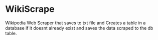 # WikiScrape
Wikipedia Web Scraper that saves to txt file and Creates a table in a database if it doesnt already exist
and saves the data scraped to the db table.

